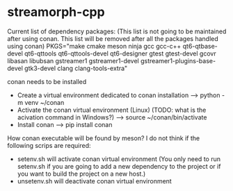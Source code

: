 # streamorph-cpp

Current list of dependency packages:
(This list is not going to be maintained after using conan. This list will be removed after all the packages handled using conan) 
PKGS="make
      cmake
      meson
      ninja
      gcc
      gcc-c++
      qt6-qtbase-devel
      qt6-qttools
      qt6-qttools-devel
      qt6-designer
      gtest
      gtest-devel
      gcovr
      libasan
      libubsan
      gstreamer1
      gstreamer1-devel
      gstreamer1-plugins-base-devel
      gtk3-devel
      clang
      clang-tools-extra"


conan needs to be installed
- Create a virtual environment dedicated to conan installation
--> python -m venv ~/conan
- Activate the conan virtual environment (Linux) (TODO: what is the acivation command in Windows?)
--> source ~/conan/bin/activate
- Install conan
--> pip install conan

How conan executable will be found by meson?
I do not think if the following scrips are required:
- setenv.sh will activate conan virtual environment
(You only need to run setenv.sh if you are going to add a new dependency to the project or if you want to build the project on a new host.)
- unsetenv.sh will deactivate conan virtual environment